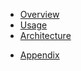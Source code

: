 - [Overview](README.md)
- [Usage](usage.md)
- [Architecture](architecture.md)
<!-- - [Contributing](CONTRIBUTING.md) -->
<!-- - [Changelog](CHANGELOG.md) -->
<!-- - [Installation](installation.md) -->
- [Appendix](appendix.md)
